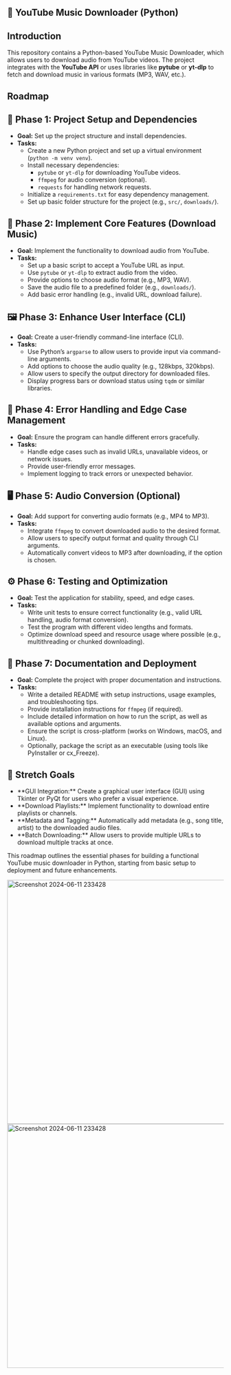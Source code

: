 <!DOCTYPE html>
<html lang="en">
<head>
    <meta charset="UTF-8">
    <meta name="viewport" content="width=device-width, initial-scale=1.0">
    <title>YouTube Music Downloader Roadmap (Python)</title>
</head>
<body>
    <h2>🎵 YouTube Music Downloader (Python)</h1>
    <h2>Introduction</h2>
    <p>
        This repository contains a Python-based YouTube Music Downloader, which allows users to download audio from YouTube videos. The project integrates with the <strong>YouTube API</strong> or uses libraries like <strong>pytube</strong> or <strong>yt-dlp</strong> to fetch and download music in various formats (MP3, WAV, etc.).
    </p>
    <h2>Roadmap</h2>
    <h2>🚀 Phase 1: Project Setup and Dependencies</h2>
    <ul>
        <li><strong>Goal:</strong> Set up the project structure and install dependencies.</li>
        <li><strong>Tasks:</strong>
            <ul>
                <li>Create a new Python project and set up a virtual environment (<code>python -m venv venv</code>).</li>
                <li>Install necessary dependencies:
                    <ul>
                        <li><code>pytube</code> or <code>yt-dlp</code> for downloading YouTube videos.</li>
                        <li><code>ffmpeg</code> for audio conversion (optional).</li>
                        <li><code>requests</code> for handling network requests.</li>
                    </ul>
                </li>
                <li>Initialize a <code>requirements.txt</code> for easy dependency management.</li>
                <li>Set up basic folder structure for the project (e.g., <code>src/</code>, <code>downloads/</code>).</li>
            </ul>
        </li>
    </ul>
    <h2>🔧 Phase 2: Implement Core Features (Download Music)</h2>
    <ul>
        <li><strong>Goal:</strong> Implement the functionality to download audio from YouTube.</li>
        <li><strong>Tasks:</strong>
            <ul>
                <li>Set up a basic script to accept a YouTube URL as input.</li>
                <li>Use <code>pytube</code> or <code>yt-dlp</code> to extract audio from the video.</li>
                <li>Provide options to choose audio format (e.g., MP3, WAV).</li>
                <li>Save the audio file to a predefined folder (e.g., <code>downloads/</code>).</li>
                <li>Add basic error handling (e.g., invalid URL, download failure).</li>
            </ul>
        </li>
    </ul>
    <h2>🖼️ Phase 3: Enhance User Interface (CLI)</h2>
    <ul>
        <li><strong>Goal:</strong> Create a user-friendly command-line interface (CLI).</li>
        <li><strong>Tasks:</strong>
            <ul>
                <li>Use Python’s <code>argparse</code> to allow users to provide input via command-line arguments.</li>
                <li>Add options to choose the audio quality (e.g., 128kbps, 320kbps).</li>
                <li>Allow users to specify the output directory for downloaded files.</li>
                <li>Display progress bars or download status using <code>tqdm</code> or similar libraries.</li>
            </ul>
        </li>
    </ul>
    <h2>🧰 Phase 4: Error Handling and Edge Case Management</h2>
    <ul>
        <li><strong>Goal:</strong> Ensure the program can handle different errors gracefully.</li>
        <li><strong>Tasks:</strong>
            <ul>
                <li>Handle edge cases such as invalid URLs, unavailable videos, or network issues.</li>
                <li>Provide user-friendly error messages.</li>
                <li>Implement logging to track errors or unexpected behavior.</li>
            </ul>
        </li>
    </ul>
    <h2>🖥️ Phase 5: Audio Conversion (Optional)</h2>
    <ul>
        <li><strong>Goal:</strong> Add support for converting audio formats (e.g., MP4 to MP3).</li>
        <li><strong>Tasks:</strong>
            <ul>
                <li>Integrate <code>ffmpeg</code> to convert downloaded audio to the desired format.</li>
                <li>Allow users to specify output format and quality through CLI arguments.</li>
                <li>Automatically convert videos to MP3 after downloading, if the option is chosen.</li>
            </ul>
        </li>
    </ul>
    <h2>⚙️ Phase 6: Testing and Optimization</h2>
    <ul>
        <li><strong>Goal:</strong> Test the application for stability, speed, and edge cases.</li>
        <li><strong>Tasks:</strong>
            <ul>
                <li>Write unit tests to ensure correct functionality (e.g., valid URL handling, audio format conversion).</li>
                <li>Test the program with different video lengths and formats.</li>
                <li>Optimize download speed and resource usage where possible (e.g., multithreading or chunked downloading).</li>
            </ul>
        </li>
    </ul>
    <h2>🎯 Phase 7: Documentation and Deployment</h2>
    <ul>
        <li><strong>Goal:</strong> Complete the project with proper documentation and instructions.</li>
        <li><strong>Tasks:</strong>
            <ul>
                <li>Write a detailed README with setup instructions, usage examples, and troubleshooting tips.</li>
                <li>Provide installation instructions for <code>ffmpeg</code> (if required).</li>
                <li>Include detailed information on how to run the script, as well as available options and arguments.</li>
                <li>Ensure the script is cross-platform (works on Windows, macOS, and Linux).</li>
                <li>Optionally, package the script as an executable (using tools like PyInstaller or cx_Freeze).</li>
            </ul>
        </li>
    </ul>
    <h2>🎯 Stretch Goals</h2>
    <ul>
        <li>**GUI Integration:** Create a graphical user interface (GUI) using Tkinter or PyQt for users who prefer a visual experience.</li>
        <li>**Download Playlists:** Implement functionality to download entire playlists or channels.</li>
        <li>**Metadata and Tagging:** Automatically add metadata (e.g., song title, artist) to the downloaded audio files.</li>
        <li>**Batch Downloading:** Allow users to provide multiple URLs to download multiple tracks at once.</li>
    </ul>
    <p>
        This roadmap outlines the essential phases for building a functional YouTube music downloader in Python, starting from basic setup to deployment and future enhancements.
    </p>
</body>
</html>

<img width="568" alt="Screenshot 2024-06-11 233428" src="https://github.com/noodkhan/MusicMP3/assets/92358053/099c09cb-40be-4c06-9290-85078796277a">

<img width="568" alt="Screenshot 2024-06-11 233428" src="https://github.com/noodkhan/MusicMP3/assets/92358053/099c09cb-40be-4c06-9290-85078796277a">
